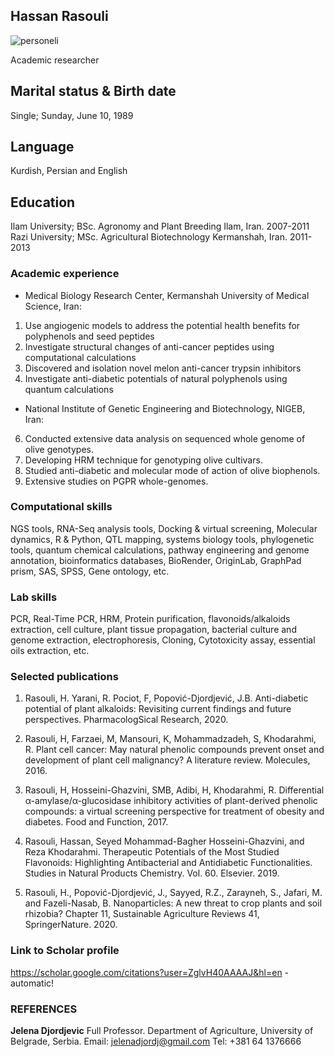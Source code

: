 ## Hassan Rasouli
![personeli](https://user-images.githubusercontent.com/17006122/112436145-44c56d00-8d63-11eb-9252-2ee70ebeec1f.jpg)


Academic researcher
## Marital status & Birth date
Single; Sunday, June 10, 1989 
## Language
Kurdish, Persian and English
## Education
Ilam University; BSc. Agronomy and Plant Breeding	Ilam, Iran. 2007-2011
Razi University; MSc. Agricultural Biotechnology	Kermanshah, Iran. 2011-2013


### Academic experience 
* Medical Biology Research Center, Kermanshah University of Medical Science, Iran:
 1. Use angiogenic models to address the potential health benefits for polyphenols and seed peptides
 2. Investigate structural changes of anti-cancer peptides using computational calculations
 3. Discovered and isolation novel melon anti-cancer trypsin inhibitors
 4. Investigate anti-diabetic potentials of natural polyphenols using quantum calculations
* National Institute of Genetic Engineering and Biotechnology, NIGEB, Iran:
 6. Conducted extensive data analysis on sequenced whole genome of olive genotypes.
 7. Developing HRM technique for genotyping olive cultivars.
 8. Studied anti-diabetic and molecular mode of action of olive biophenols.
 9. Extensive studies on PGPR whole-genomes.

### Computational skills
NGS tools, RNA-Seq analysis tools, Docking & virtual screening, Molecular dynamics, R & Python, QTL mapping, systems biology tools, phylogenetic tools, quantum chemical calculations, pathway engineering and genome annotation, bioinformatics databases, BioRender, OriginLab, GraphPad prism, SAS, SPSS, Gene ontology, etc.
### Lab skills
PCR, Real-Time PCR, HRM, Protein purification, flavonoids/alkaloids extraction, cell culture, plant tissue propagation, bacterial culture and genome extraction, electrophoresis, Cloning, Cytotoxicity assay, essential oils extraction, etc. 

### Selected publications 

1. Rasouli, H. Yarani, R. Pociot, F, Popović-Djordjević, J.B. Anti-diabetic potential of plant alkaloids: Revisiting current findings and future perspectives. PharmacologSical Research, 2020. 

2. Rasouli, H, Farzaei, M, Mansouri, K, Mohammadzadeh, S, Khodarahmi, R. Plant cell cancer: May natural phenolic compounds prevent onset and development of plant cell malignancy? A literature review. Molecules, 2016.

3. Rasouli, H, Hosseini-Ghazvini, SMB, Adibi, H, Khodarahmi, R. Differential α-amylase/α-glucosidase inhibitory activities of plant-derived phenolic compounds: a virtual screening perspective for treatment of obesity and diabetes. Food and Function, 2017. 

4. Rasouli, Hassan, Seyed Mohammad-Bagher Hosseini-Ghazvini, and Reza Khodarahmi. Therapeutic Potentials of the Most Studied Flavonoids: Highlighting Antibacterial and Antidiabetic Functionalities. Studies in Natural Products Chemistry. Vol. 60. Elsevier. 2019.
  
5. Rasouli, H., Popović-Djordjević, J., Sayyed, R.Z., Zarayneh, S., Jafari, M. and Fazeli-Nasab, B. Nanoparticles: A new threat to crop plants and soil rhizobia? Chapter 11, Sustainable Agriculture Reviews 41, SpringerNature. 2020. 

### Link to Scholar profile
https://scholar.google.com/citations?user=ZglvH40AAAAJ&hl=en - automatic!

### REFERENCES
**Jelena Djordjevic**
Full Professor.
Department of Agriculture, University of Belgrade, Serbia. 
Email: jelenadjordj@gmail.com
Tel: +381 64 1376666

